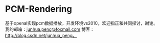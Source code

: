 PCM-Rendering
=============

基于openal实现pcm数据播放，开发环境vs2010，欢迎指正和共同探讨，谢谢。
我的邮箱：junhua.peng@foxmail.com 博客：http://blog.csdn.net/junhua_peng。
